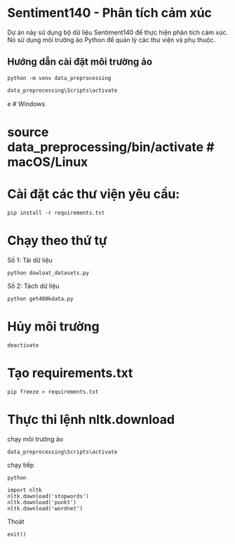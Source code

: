 # Sentiment140 - Phân tích cảm xúc

Dự án này sử dụng bộ dữ liệu Sentiment140 để thực hiện phân tích cảm xúc. Nó sử dụng môi trường ảo Python để quản lý các thư viện và phụ thuộc.

## Hướng dẫn cài đặt môi trường ảo
````
python -m venv data_preprocessing
````
``` python
data_preprocessing\Scripts\activate
```
e   # Windows
# source data_preprocessing/bin/activate  # macOS/Linux

# Cài đặt các thư viện yêu cầu:
```
pip install -r requirements.txt
```
# Chạy theo thứ tự 
Số 1: Tải dữ liệu
```
python dowloat_datasets.py
```
Số 2: Tách dữ liệu
```
python get400kdata.py

```
# Hủy môi trường
```
deactivate
```

#  Tạo requirements.txt
```
pip freeze > requirements.txt
```


# Thực thi lệnh nltk.download
chạy môi trường ảo
```
data_preprocessing\Scripts\activate
```
chạy tiếp
```
python
```
```
import nltk
nltk.download('stopwords')
nltk.download('punkt')
nltk.download('wordnet')
```

Thoát
```
exit()
```
